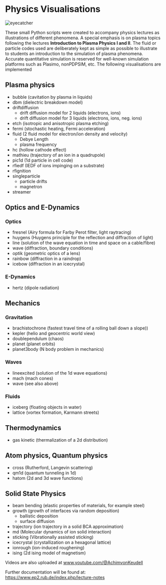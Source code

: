 # Physics Visualisations

![eyecatcher](https://user-images.githubusercontent.com/100088227/209437970-9c330da3-e5ef-4a33-9812-a1c5cda53f42.gif)

These small Python scripts were created to accompany physics lectures as illustrations of different phenomena. A special emphasis is on plasma topics following the lectures <b>Introduction to Plasma Physics I and II</b>. The fluid or particle codes used are deliberately kept as simple as possible to illustrate to students an introduction to the simulation of plasma phenomena. Accurate quantitative simulation is reserved for well-known simulation platforms such as Plasimo, nonPDPSIM, etc. The following visualisations are implemented

## Plasma physics
* bubble (cavitation by plasma in liquids)
* dbm (dielectric breakdown model)
* driftdiffusion
  - drift diffusion model for 2 liquids (electrons, ions)
  - drift diffusion model for 3 liquids (electrons, ions, neg. ions)
* etch (isotropic and anisotropic plasma etching)
* fermi (stochastic heating, Fermi acceleration)
* fluid (2 fluid model for electron/ion density and velocity)
  - Debye Length
  - plasma frequency
* hc (hollow cathode effect) 
* mathieu (trajectory of an ion in a quadrupole)
* pic1d (1d particle in cell code)
* rfiedf (IEDF of ions impinging on a substrate)
* rfignition 
* singleparticle
  - particle drifts
  - magnetron
* streamer

## Optics and E-Dynamics
### Optics
* fresnel (Airy formula for Farby Perot filter, light raytracing)  
* huygens (Huygens principle for the reflection and diffraction of light)
* line (solution of the wave equation in time and space on a cable/fibre)
* wave (diffraction, boundary conditions)
* optik (geometric optics of a lens)
* rainbow (diffraction in a raindrop)
* icebow (diffraction in an icecrystal)
### E-Dynamics
* hertz (dipole radiation)
  
## Mechanics
### Gravitation
* brachistochrone (fastest travel time of a rolling ball down a slope))
* kepler (helio and geocentric world view)
* doublependulum (chaos)
* planet (planet orbits)
* planet3body (N body problem in mechanics)
### Waves
* lineexcited (solution of the 1d wave equations)
* mach (mach cones)
* wave (see also above)
### Fluids
* iceberg (floating objects in water)
* lattice (vortex formation, Karmann streets)

## Thermodynamics
* gas kinetic (thermalization of a 2d distribution)

## Atom physics, Quantum physics
* cross (Rutherford, Langevin scattering)
* qm1d (quantum tunneling in 1d)
* hatom (2d and 3d wave functions)

## Solid State Physics
* beam bending (elastic properties of materials, for example steel)
* growth (growth of interfaces via random deposition)
  - ballistic deposition
  - surface diffusion
* trajectory (ion trajectory in a solid BCA approximation)
* md (Molecular dynamics of ion solid interaction)
* sticking (Vibrationally assisted sticking)
* icecrystal (crystallization on a hexagonal lattice)
* ionrough (ion-induced roughening)
* ising (2d ising model of magnetism)


Videos are also uploaded at www.youtube.com/@AchimvonKeudell

Further documentation will be found at: https://www.ep2.rub.de/index.php/lecture-notes
